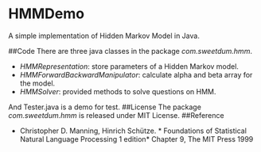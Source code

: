 HMMDemo
======
A simple implementation of Hidden Markov Model in Java.

##Code
There are three java classes in the package *com.sweetdum.hmm*.
* *HMMRepresentation*: store parameters of a Hidden Markov model.
* *HMMForwardBackwardManipulator*: calculate alpha and beta array for the model.
* *HMMSolver*: provided methods to solve questions on HMM.

And Tester.java is a demo for test.
##License
The package *com.sweetdum.hmm* is released under MIT License.
##Reference
* Christopher D. Manning, Hinrich Schütze. * Foundations of Statistical Natural Language Processing 1 edition* Chapter 9, The MIT Press 1999
